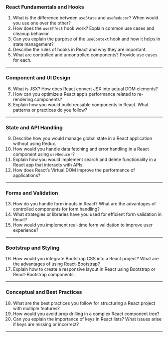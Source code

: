 
### React Fundamentals and Hooks

1. What is the difference between `useState` and `useReducer`? When would you use one over the other?
2. How does the `useEffect` hook work? Explain common use cases and cleanup behavior.
3. Can you explain the purpose of the `useContext` hook and how it helps in state management?
4. Describe the rules of hooks in React and why they are important.
5. What are controlled and uncontrolled components? Provide use cases for each.

***

### Component and UI Design

6. What is JSX? How does React convert JSX into actual DOM elements?
7. How can you optimize a React app’s performance related to re-rendering components?
8. Explain how you would build reusable components in React. What patterns or practices do you follow?

***

### State and API Handling

9. Describe how you would manage global state in a React application without using Redux.
10. How would you handle data fetching and error handling in a React component using `useReducer`?
11. Explain how you would implement search and delete functionality in a React app that interacts with APIs.
12. How does React’s Virtual DOM improve the performance of applications?

***

### Forms and Validation

13. How do you handle form inputs in React? What are the advantages of controlled components for form handling?
14. What strategies or libraries have you used for efficient form validation in React?
15. How would you implement real-time form validation to improve user experience?

***

### Bootstrap and Styling

16. How would you integrate Bootstrap CSS into a React project? What are the advantages of using React-Bootstrap?
17. Explain how to create a responsive layout in React using Bootstrap or React-Bootstrap components.

***

### Conceptual and Best Practices

18. What are the best practices you follow for structuring a React project with multiple features?
19. How would you avoid prop drilling in a complex React component tree?
20. Can you explain the importance of keys in React lists? What issues arise if keys are missing or incorrect?

***
